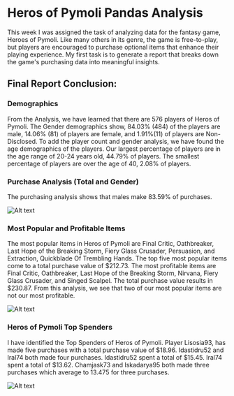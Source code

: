 # Heros of Pymoli Pandas Analysis
This week I was assigned the task of analyzing data for the fantasy game, Heroes of Pymoli. Like many others in its genre, the game is free-to-play, but players are encouraged to purchase optional items that enhance their playing experience. My first task is to generate a report that breaks down the game's purchasing data into meaningful insights.

## Final Report Conclusion:

### Demographics 
From the Analysis, we have learned that there are 576 players of Heros of Pymoli. The Gender demographics show, 84.03% (484) of the players are male, 14.06% (81) of players are female, and 1.91%(11) of players are Non-Disclosed.  To add the player count and gender analysis, we have found the age demographics of the players. Our largest percentage of players are in the age range of 20-24 years old, 44.79% of players. The smallest percentage of players are over the age of 40, 2.08% of players. 


### Purchase Analysis (Total and Gender)
The purchasing analysis shows that males make 83.59% of purchases. 

![Alt text](/relative/path/to/img.jpg?raw=true "Optional Title")

### Most Popular and Profitable Items
The most popular items in Heros of Pymoli are Final Critic, Oathbreaker, Last Hope of the Breaking Storm, Fiery Glass Crusader, 
Persuasion, and Extraction, Quickblade Of Trembling Hands. The top five most popular items come to a total purchase value of $212.73.
The most profitable items are Final Critic, Oathbreaker, Last Hope of the Breaking Storm, Nirvana, Fiery Glass Crusader, and
Singed Scalpel. The total purchase value results in $230.87. From this analysis, we see that two of our most popular items are not our most profitable. 

![Alt text](/relative/path/to/img.jpg?raw=true "Optional Title")

### Heros of Pymoli Top Spenders
I have identified the Top Spenders of Heros of Pymoli. Player Lisosia93, has made five purchases with a total purchase value of $18.96. Idastidru52 and Iral74 both made four purchases. 
Idastidru52 spent a total of $15.45. Iral74 spent a total of $13.62. 
Chamjask73 and Iskadarya95 both made three purchases which average to 13.475 for three purchases. 

![Alt text](/relative/path/to/img.jpg?raw=true "Optional Title")
